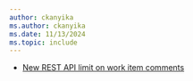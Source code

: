 ```yaml
---
author: ckanyika
ms.author: ckanyika
ms.date: 11/13/2024
ms.topic: include
---
```


- [New REST API limit on work item comments](#new-rest-api-limit-on-work-item-comments)
